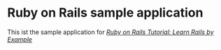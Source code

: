 # Ruby on Rails sample application

This ist the sample application for 
[*Ruby on Rails Tutorial: Learn Rails by Example*](http://railstutorial.org/)





































